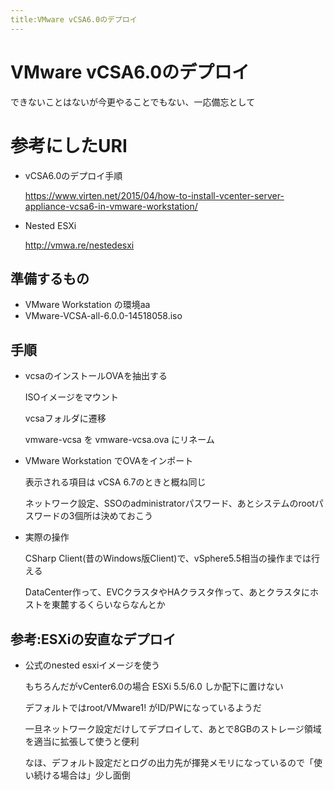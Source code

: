 ```yaml
---
title:VMware vCSA6.0のデプロイ
---
```

# VMware vCSA6.0のデプロイ

できないことはないが今更やることでもない、一応備忘として

# 参考にしたURI

- vCSA6.0のデプロイ手順

  https://www.virten.net/2015/04/how-to-install-vcenter-server-appliance-vcsa6-in-vmware-workstation/
- Nested ESXi
  
  http://vmwa.re/nestedesxi

## 準備するもの

- VMware Workstation の環境aa
- VMware-VCSA-all-6.0.0-14518058.iso

## 手順

- vcsaのインストールOVAを抽出する
  
  ISOイメージをマウント
  
  vcsaフォルダに遷移
  
  vmware-vcsa を vmware-vcsa.ova にリネーム

- VMware Workstation でOVAをインポート

  表示される項目は vCSA 6.7のときと概ね同じ

  ネットワーク設定、SSOのadministratorパスワード、あとシステムのrootパスワードの3個所は決めておこう

- 実際の操作
  
  CSharp Client(昔のWindows版Client)で、vSphere5.5相当の操作までは行える

  DataCenter作って、EVCクラスタやHAクラスタ作って、あとクラスタにホストを東麓するくらいならなんとか

## 参考:ESXiの安直なデプロイ

- 公式のnested esxiイメージを使う

  もちろんだがvCenter6.0の場合 ESXi 5.5/6.0 しか配下に置けない

  デフォルトではroot/VMware1! がID/PWになっているようだ

  一旦ネットワーク設定だけしてデプロイして、あとで8GBのストレージ領域を適当に拡張して使うと便利

  なほ、デフォルト設定だとログの出力先が揮発メモリになっているので「使い続ける場合は」少し面倒